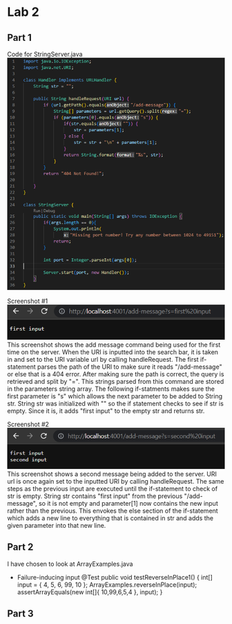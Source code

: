 # **Lab 2**

## Part 1
Code for StringServer.java \
![](Lab_2_pic_1.png)

Screenshot #1 \
![](Lab_2_pic_2.png) \
This screenshot shows the add message command being used for the first time on the server. When the URI is inputted into the search bar, it is taken in and set to the URI variable url by calling handleRequest. The first if-statement parses the path of the URI to make sure it reads "/add-message" or else that is a 404 error. After making sure the path is correct, the query is retrieved and split by "=". This strings parsed from this command are stored in the parameters string array. The following if-statments makes sure the first parameter is "s" which allows the next parameter to be added to String str. String str was initialized with "" so the if statement checks to see if str is empty. Since it is, it adds "first input" to the empty str and returns str. 

Screenshot #2 \
![](Lab_2_pic_3.png) \
This screenshot shows a second message being added to the server. URI url is once again set to the inputted URI by calling handleRequest. The same steps as the previous input are executed until the if-statement to check of str is empty. String str contains "first input" from the previous "/add-message", so it is not empty and parameter[1] now contains the new input rather than the previous. This envokes the else section of the if-statement which adds a new line to everything that is contained in str and adds the given parameter into that new line. 


## Part 2
I have chosen to look at ArrayExamples.java
  - Failure-inducing input
    @Test
    public void testReverseInPlace1() {
      int[] input = { 4, 5, 6, 99, 10 };
      ArrayExamples.reverseInPlace(input);
      assertArrayEquals(new int[]{ 10,99,6,5,4 }, input);
    }
      
## Part 3
